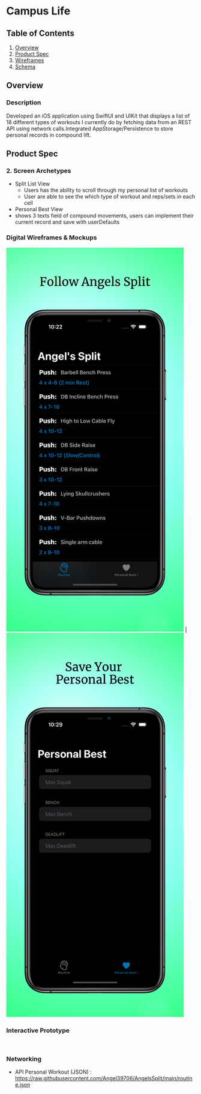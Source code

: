 # Campus Life

## Table of Contents
1. [Overview](#Overview)
1. [Product Spec](#Product-Spec)
1. [Wireframes](#Wireframes)
2. [Schema](#Schema)

## Overview
### Description
Developed an iOS application using SwiftUI and UIKit that displays a list of 18 different types of workouts I currently
do by fetching data from an REST API using network calls.Integrated AppStorage/Persistence to store personal records in compound lift.

## Product Spec

### 2. Screen Archetypes


* Split List View
   * Users has the ability to scroll through my personal list of workouts
   * User are able to see the which type of workout and reps/sets in each cell
* Personal Best View
 * shows 3 texts field of compound movements, users can implement their current record and save with userDefaults

### Digital Wireframes & Mockups
![](https://github.com/Angel39706/AngelsSplit/blob/main/MockUpViews/AngelsSplit.png) | ![](https://github.com/Angel39706/AngelsSplit/blob/main/MockUpViews/PersonalRecord.png)


### Interactive Prototype
![]()

### Networking
- API Personal Workout (JSON) : https://raw.githubusercontent.com/Angel39706/AngelsSplit/main/routine.json
